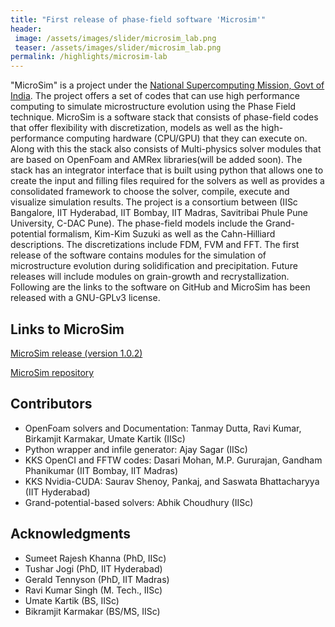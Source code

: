 ```yaml
---
title: "First release of phase-field software 'Microsim'"
header:
 image: /assets/images/slider/microsim_lab.png
 teaser: /assets/images/slider/microsim_lab.png
permalink: /highlights/microsim-lab
---
```

"MicroSim" is a project under the <a href="https://www.nsmindia.in/" target="_blank">National Supercomputing Mission, Govt of India</a>. The project offers a set of codes that can use high performance computing to simulate microstructure evolution using the Phase Field technique. MicroSim is a software stack that consists of phase-field codes that offer flexibility with discretization, models as well as the high-performance computing hardware (CPU/GPU) that they can execute on. Along with this the stack also consists of Multi-physics solver modules that are based on OpenFoam and AMRex libraries(will be added soon). The stack has an integrator interface that is built using python that allows one to create the input and filling files required for the solvers as well as provides a consolidated framework to choose the solver, compile, execute and visualize simulation results. The project is a consortium between (IISc Bangalore, IIT Hyderabad, IIT Bombay, IIT Madras, Savitribai Phule Pune University, C-DAC Pune). The phase-field models include the Grand-potential formalism, Kim-Kim Suzuki as well as the Cahn-Hilliard descriptions. The discretizations include FDM, FVM and FFT. The first release of the software contains modules for the simulation of microstructure evolution during solidification and precipitation. Future releases will include modules on grain-growth and recrystallization. Following are the links to the software on GitHub and MicroSim has been released with a GNU-GPLv3 license.

## Links to MicroSim
<a href="https://github.com/ICME-India/MicroSim/releases/tag/v1.0.2" target="_blank">MicroSim release (version 1.0.2)</a>

<a href="https://github.com/ICME-India/MicroSim" target="_blank">MicroSim repository</a>

## Contributors

* OpenFoam solvers and Documentation: Tanmay Dutta, Ravi Kumar, Birkamjit Karmakar, Umate Kartik (IISc)
* Python wrapper and infile generator: Ajay Sagar (IISc)
* KKS OpenCI and FFTW codes: Dasari Mohan, M.P. Gururajan, Gandham Phanikumar (IIT Bombay, IIT Madras)
* KKS Nvidia-CUDA: Saurav Shenoy, Pankaj, and Saswata Bhattacharyya (IIT Hyderabad)
* Grand-potential-based solvers: Abhik Choudhury (IISc)

## Acknowledgments

* Sumeet Rajesh Khanna (PhD, IISc)
* Tushar Jogi (PhD, IIT Hyderabad)
* Gerald Tennyson (PhD, IIT Madras)
* Ravi Kumar Singh (M. Tech., IISc)
* Umate Kartik (BS, IISc)
* Bikramjit Karmakar (BS/MS, IISc)


